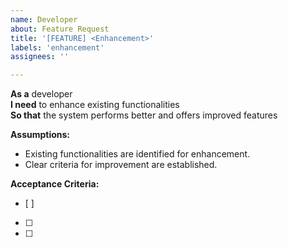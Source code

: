 ```yaml
---
name: Developer
about: Feature Request
title: '[FEATURE] <Enhancement>'
labels: 'enhancement'
assignees: ''

---
```


**As a** developer  
**I need** to enhance existing functionalities  
**So that** the system performs better and offers improved features  

**Assumptions:** 
* Existing functionalities are identified for enhancement.
* Clear criteria for improvement are established.

**Acceptance Criteria:**
- [ ] 
- [ ] 
- [ ] 